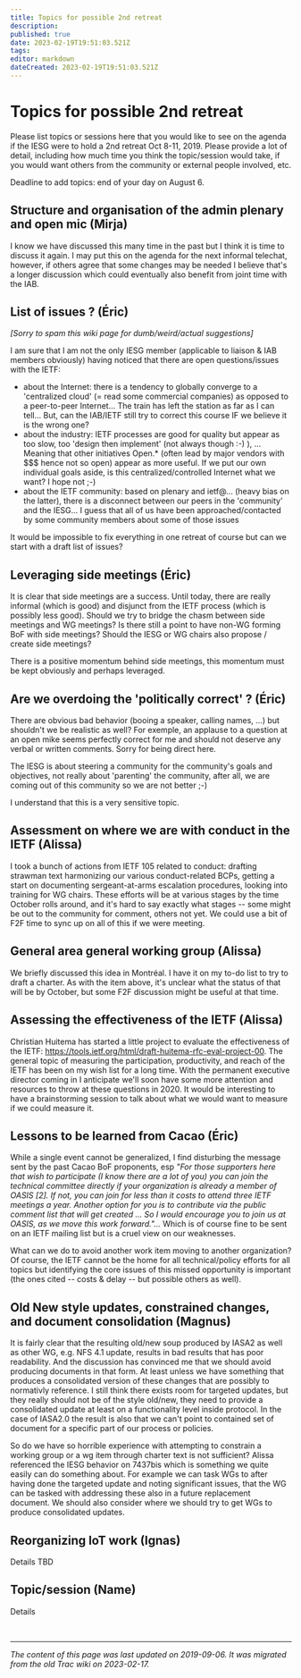 ```yaml
---
title: Topics for possible 2nd retreat
description: 
published: true
date: 2023-02-19T19:51:03.521Z
tags: 
editor: markdown
dateCreated: 2023-02-19T19:51:03.521Z
---
```


# Topics for possible 2nd retreat

Please list topics or sessions here that you would like to see on the agenda if the IESG were to hold a 2nd retreat Oct 8-11, 2019. Please provide a lot of detail, including how much time you think the topic/session would take, if you would want others from the community or external people involved, etc.

Deadline to add topics: end of your day on August 6.
## Structure and organisation of the admin plenary and open mic (Mirja)

I know we have discussed this many time in the past but I think it is time to discuss it again. I may put this on the agenda for the next informal telechat, however, if others agree that some changes may be needed I believe that's a longer discussion which could eventually also benefit from joint time with the IAB.
## List of issues ? (Éric)

*[Sorry to spam this wiki page for dumb/weird/actual suggestions]*

I am sure that I am not the only IESG member (applicable to liaison & IAB members obviously) having noticed that there are open questions/issues with the IETF:

 -   about the Internet: there is a tendency to globally converge to a 'centralized cloud' (= read some commercial companies) as opposed to a peer-to-peer Internet... The train has left the station as far as I can tell... But, can the IAB/IETF still try to correct this course IF we believe it is the wrong one?
  -  about the industry: IETF processes are good for quality but appear as too slow, too 'design then implement' (not always though :-) ), ... Meaning that other initiatives Open.* (often lead by major vendors with $$$ hence not so open) appear as more useful. If we put our own individual goals aside, is this centralized/controlled Internet what we want? I hope not ;-)
 -   about the IETF community: based on plenary and ietf@… (heavy bias on the latter), there is a disconnect between our peers in the 'community' and the IESG... I guess that all of us have been approached/contacted by some community members about some of those issues 

It would be impossible to fix everything in one retreat of course but can we start with a draft list of issues?
## Leveraging side meetings (Éric)

It is clear that side meetings are a success. Until today, there are really informal (which is good) and disjunct from the IETF process (which is possibly less good). Should we try to bridge the chasm between side meetings and WG meetings? Is there still a point to have non-WG forming BoF with side meetings? Should the IESG or WG chairs also propose / create side meetings?

There is a positive momentum behind side meetings, this momentum must be kept obviously and perhaps leveraged.
## Are we overdoing the 'politically correct' ? (Éric)

There are obvious bad behavior (booing a speaker, calling names, ...) but shouldn't we be realistic as well? For exemple, an applause to a question at an open mike seems perfectly correct for me and should not deserve any verbal or written comments. Sorry for being direct here.

The IESG is about steering a community for the community's goals and objectives, not really about 'parenting' the community, after all, we are coming out of this community so we are not better ;-)

I understand that this is a very sensitive topic.
## Assessment on where we are with conduct in the IETF (Alissa)

I took a bunch of actions from IETF 105 related to conduct: drafting strawman text harmonizing our various conduct-related BCPs, getting a start on documenting sergeant-at-arms escalation procedures, looking into training for WG chairs. These efforts will be at various stages by the time October rolls around, and it's hard to say exactly what stages -- some might be out to the community for comment, others not yet. We could use a bit of F2F time to sync up on all of this if we were meeting.
## General area general working group (Alissa)

We briefly discussed this idea in Montréal. I have it on my to-do list to try to draft a charter. As with the item above, it's unclear what the status of that will be by October, but some F2F discussion might be useful at that time.
## Assessing the effectiveness of the IETF (Alissa)

Christian Huitema has started a little project to evaluate the effectiveness of the IETF: https://tools.ietf.org/html/draft-huitema-rfc-eval-project-00. The general topic of measuring the participation, productivity, and reach of the IETF has been on my wish list for a long time. With the permanent executive director coming in I anticipate we'll soon have some more attention and resources to throw at these questions in 2020. It would be interesting to have a brainstorming session to talk about what we would want to measure if we could measure it.
## Lessons to be learned from Cacao (Éric)

While a single event cannot be generalized, I find disturbing the message sent by the past Cacao BoF proponents, esp *"For those supporters here that wish to participate (I know there are a lot of you) you can join the technical committee directly if your organization is already a member of OASIS [2]. If not, you can join for less than it costs to attend three IETF meetings a year. Another option for you is to contribute via the public comment list that will get created ... So I would encourage you to join us at OASIS, as we move this work forward."...* Which is of course fine to be sent on an IETF mailing list but is a cruel view on our weaknesses.

What can we do to avoid another work item moving to another organization? Of course, the IETF cannot be the home for all technical/policy efforts for all topics but identifying the core issues of this missed opportunity is important (the ones cited -- costs & delay -- but possible others as well).
## Old New style updates, constrained changes, and document consolidation (Magnus)

It is fairly clear that the resulting old/new soup produced by IASA2 as well as other WG, e.g. NFS 4.1 update, results in bad results that has poor readability. And the discussion has convinced me that we should avoid producing documents in that form. At least unless we have something that produces a consolidated version of these changes that are possibly to normativly reference. I still think there exists room for targeted updates, but they really should not be of the style old/new, they need to provide a consolidated update at least on a functionality level inside protocol. In the case of IASA2.0 the result is also that we can't point to contained set of document for a specific part of our process or policies.

So do we have so horrible experience with attempting to constrain a working group or a wg item through charter text is not sufficient? Alissa referenced the IESG behavior on 7437bis which is something we quite easily can do something about. For example we can task WGs to after having done the targeted update and noting significant issues, that the WG can be tasked with addressing these also in a future replacement document. We should also consider where we should try to get WGs to produce consolidated updates.
## Reorganizing IoT work (Ignas)

Details TBD
## Topic/session (Name)

Details


&nbsp;
&nbsp;
&nbsp;

---

*The content of this page was last updated on 2019-09-06. It was migrated from the old Trac wiki on 2023-02-17.*
